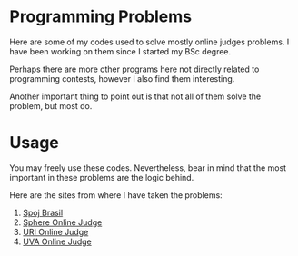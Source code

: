 Programming Problems
====================

Here are some of my codes used to solve mostly online judges problems. I have been working on them since I started my BSc degree. 

Perhaps there are more other programs here not directly related to programming contests, however I also find them interesting.

Another important thing to point out is that not all of them solve the problem, but most do.

Usage
=====

You may freely use these codes. Nevertheless, bear in mind that the most important in these problems are the logic behind.

Here are the sites from where I have taken the problems:

1. [Spoj Brasil](http://br.spoj.com/)
2. [Sphere Online Judge](http://www.spoj.com/)
3. [URI Online Judge](http://www.urionlinejudge.com.br/)
4. [UVA Online Judge](http://uva.onlinejudge.org/)

